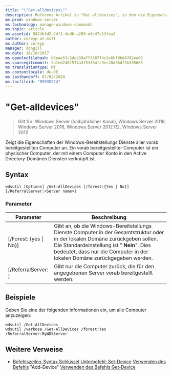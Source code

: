 ```yaml
---
title: "\"Get-alldevices\""
description: Referenz Artikel zu "Get-alldevices", in dem die Eigenschaften der Windows-Bereitstellungs Dienste aller vorab bereitgestellten Computer angezeigt werden.
ms.prod: windows-server
ms.technology: manage-windows-commands
ms.topic: article
ms.assetid: 5824b3d2-2df1-4ed6-a289-e6c47c13fea2
author: coreyp-at-msft
ms.author: coreyp
manager: dongill
ms.date: 10/16/2017
ms.openlocfilehash: b5eae53c2dcd39a7f3587f4c3c6bf96d4782ea05
ms.sourcegitcommit: 2afed2461574a3f53f84fc9ec28d86df3b335685
ms.translationtype: MT
ms.contentlocale: de-DE
ms.lasthandoff: 07/02/2020
ms.locfileid: "85935224"
---
```

# <a name="get-alldevices"></a>"Get-alldevices"

> Gilt für: Windows Server (halbjährlicher Kanal), Windows Server 2019, Windows Server 2016, Windows Server 2012 R2, Windows Server 2012

Zeigt die Eigenschaften der Windows-Bereitstellungs Dienste aller vorab bereitgestellten Computer an. Ein vorab bereitgestellter Computer ist ein physischer Computer, der mit einem Computer Konto in den Active Directory-Domänen Diensten verknüpft ist.

## <a name="syntax"></a>Syntax
```
wdsutil [Options] /Get-AllDevices [/forest:{Yes | No}] [/ReferralServer:<Server name>]
```
### <a name="parameters"></a>Parameter
|Parameter|Beschreibung|
|-------|--------|
|[/Forest: {yes &#124; No}]|Gibt an, ob die Windows-Bereitstellungs Dienste Computer in der Gesamtstruktur oder in der lokalen Domäne zurückgeben sollen. Die Standardeinstellung ist " **Nein**". Dies bedeutet, dass nur die Computer in der lokalen Domäne zurückgegeben werden.|
|[/ReferralServer: <Server name> ]|Gibt nur die Computer zurück, die für den angegebenen Server vorab bereitgestellt werden.|
## <a name="examples"></a>Beispiele
Geben Sie eine der folgenden Informationen ein, um alle Computer anzuzeigen:
```
wdsutil /Get-AllDevices
wdsutil /verbose /Get-AllDevices /forest:Yes /ReferralServer:MyWDSServer
```
## <a name="additional-references"></a>Weitere Verweise
- [Befehlszeilen-Syntax Schlüssel](command-line-syntax-key.md) 
 [Unterbefehl: Set-Device](subcommand-set-device.md) 
 [Verwenden des Befehls](using-the-add-device-command.md) 
 "Add-Device" [Verwenden des Befehls Get-Device](using-the-get-device-command.md)
